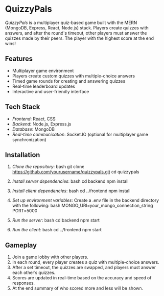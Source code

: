 # QuizzyPals

*QuizzyPals* is a multiplayer quiz-based game built with the MERN (MongoDB, Express, React, Node.js) stack. Players create quizzes with answers, and after the round's timeout, other players must answer the quizzes made by their peers. The player with the highest score at the end wins!

## Features
- Multiplayer game environment
- Players create custom quizzes with multiple-choice answers
- Timed game rounds for creating and answering quizzes
- Real-time leaderboard updates
- Interactive and user-friendly interface

## Tech Stack
- *Frontend*: React, CSS
- *Backend*: Node.js, Express.js
- *Database*: MongoDB
- *Real-time communication*: Socket.IO (optional for multiplayer game synchronization)
  
## Installation

1. *Clone the repository*:
   bash
   git clone https://github.com/yourusername/quizzypals.git
   cd quizzypals
   

2. *Install server dependencies*:
   bash
   cd backend
   npm install
   

3. *Install client dependencies*:
   bash
   cd ../frontend
   npm install
   

4. *Set up environment variables*: Create a .env file in the backend directory with the following:
   bash
   MONGO_URI=your_mongo_connection_string
   PORT=5000
   

5. *Run the server*:
   bash
   cd backend
   npm start
   

6. *Run the client*:
   bash
   cd ../frontend
   npm start
   

## Gameplay
1. Join a game lobby with other players.
2. In each round, every player creates a quiz with multiple-choice answers.
3. After a set timeout, the quizzes are swapped, and players must answer each other’s quizzes.
4. Scores are updated in real-time based on the accuracy and speed of responses.
5. At the end summary of who scored more and less will be shown.
